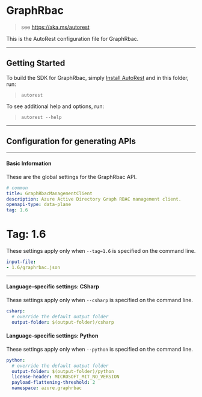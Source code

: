 # GraphRbac
    
> see https://aka.ms/autorest

This is the AutoRest configuration file for GraphRbac.



---
## Getting Started 
To build the SDK for GraphRbac, simply [Install AutoRest](https://aka.ms/autorest/install) and in this folder, run:

> `autorest`

To see additional help and options, run:

> `autorest --help`
---

## Configuration for generating APIs


---
#### Basic Information 
These are the global settings for the GraphRbac API.

``` yaml
# common 
title: GraphRbacManagementClient
description: Azure Active Directory Graph RBAC management client.
openapi-type: data-plane
tag: 1.6

```


# Tag: 1.6

These settings apply only when `--tag=1.6` is specified on the command line.

``` yaml $(tag) == '1.6'
input-file:
- 1.6/graphrbac.json

```


---
#### Language-specific settings: CSharp

These settings apply only when `--csharp` is specified on the command line.

``` yaml $(csharp)
csharp:
  # override the default output folder
  output-folder: $(output-folder)/csharp
```


#### Language-specific settings: Python

These settings apply only when `--python` is specified on the command line.

``` yaml $(python)
python:
  # override the default output folder
  output-folder: $(output-folder)/python
  license-header: MICROSOFT_MIT_NO_VERSION
  payload-flattening-threshold: 2
  namespace: azure.graphrbac
```
